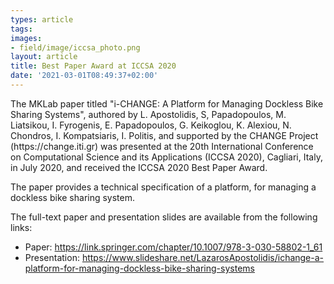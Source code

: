 ```yaml
---
types: article
tags:
images: 
- field/image/iccsa_photo.png
layout: article
title: Best Paper Award at ICCSA 2020
date: '2021-03-01T08:49:37+02:00'
---
```

<p>
The MKLab paper titled "i-CHANGE: A Platform for Managing Dockless Bike Sharing Systems", authored by L. Apostolidis, S, Papadopoulos, M. Liatsikou, I. Fyrogenis, E. Papadopoulos, G. Keikoglou, K. Alexiou, N. Chondros, I. Kompatsiaris, I. Politis, and supported by the CHANGE Project (https://change.iti.gr) was presented at the 20th International Conference on Computational Science and its Applications (ICCSA 2020), Cagliari, Italy, in July 2020, and received the ICCSA 2020 Best Paper Award.
</p>
<p>
The paper provides a technical specification of a platform, for managing a dockless bike sharing system.
</p>
<p>
The full-text paper and presentation slides are available from the following links:
<ul>
  <li>Paper: <a href="https://link.springer.com/chapter/10.1007/978-3-030-58802-1_61" target="blank">https://link.springer.com/chapter/10.1007/978-3-030-58802-1_61</a></li>
<li>Presentation: <a href="https://www.slideshare.net/LazarosApostolidis/ichange-a-platform-for-managing-dockless-bike-sharing-systems" target="blank">https://www.slideshare.net/LazarosApostolidis/ichange-a-platform-for-managing-dockless-bike-sharing-systems</a></li>
</ul>
</p>
